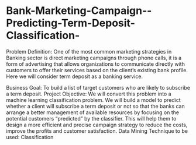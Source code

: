 # Bank-Marketing-Campaign--Predicting-Term-Deposit-Classification-
Problem Definition: One of the most common marketing strategies in Banking sector is direct marketing campaigns through phone calls, it is a form of advertising that allows organizations to communicate directly with customers to offer their services based on the client’s existing bank profile. Here we will consider term deposit as a banking service.

 Business Goal: To build a list of target customers who are likely to subscribe a term deposit. Project Objective: We will convert this problem into a machine learning classification problem. We will build a model to predict whether a client will subscribe a term deposit or not so that the banks can arrange a better management of available resources by focusing on the potential customers “predicted” by the classifier. This will help them to design a more efficient and precise campaign strategy to reduce the costs, improve the profits and customer satisfaction.
Data Mining Technique to be used: Classification
